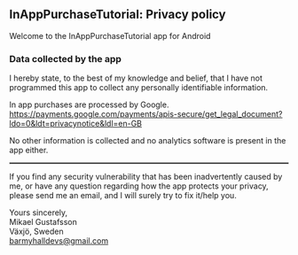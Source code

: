 ## InAppPurchaseTutorial: Privacy policy

Welcome to the InAppPurchaseTutorial app for Android

### Data collected by the app
I hereby state, to the best of my knowledge and belief, that I have not programmed this app to collect any personally identifiable information. 

In app purchases are processed by Google. https://payments.google.com/payments/apis-secure/get_legal_document?ldo=0&ldt=privacynotice&ldl=en-GB

No other information is collected and no analytics software is present in the app either.

 <hr style="border:1px solid gray">

If you find any security vulnerability that has been inadvertently caused by me, or have any question regarding how the app protects your privacy, please send me an email, and I will surely try to fix it/help you.

Yours sincerely,  
Mikael Gustafsson  
Växjö, Sweden  
barmyhalldevs@gmail.com
